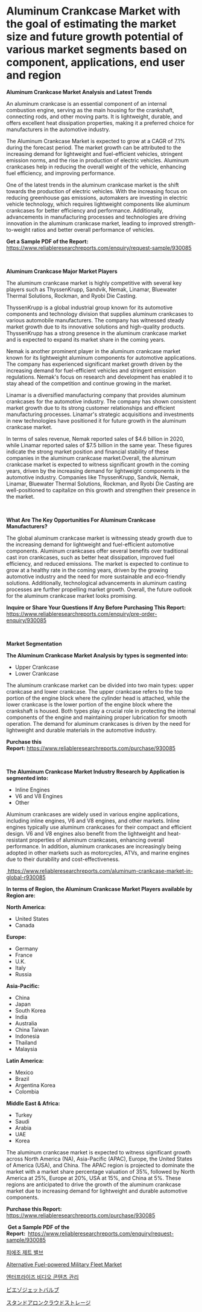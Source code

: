 <p><h1>Aluminum Crankcase Market with the goal of estimating the market size and future growth potential of various market segments based on component, applications, end user and region</h1></p><p><strong>Aluminum Crankcase Market Analysis and Latest Trends</strong></p>
<p><p>An aluminum crankcase is an essential component of an internal combustion engine, serving as the main housing for the crankshaft, connecting rods, and other moving parts. It is lightweight, durable, and offers excellent heat dissipation properties, making it a preferred choice for manufacturers in the automotive industry.</p><p>The Aluminum Crankcase Market is expected to grow at a CAGR of 7.1% during the forecast period. The market growth can be attributed to the increasing demand for lightweight and fuel-efficient vehicles, stringent emission norms, and the rise in production of electric vehicles. Aluminum crankcases help in reducing the overall weight of the vehicle, enhancing fuel efficiency, and improving performance.</p><p>One of the latest trends in the aluminum crankcase market is the shift towards the production of electric vehicles. With the increasing focus on reducing greenhouse gas emissions, automakers are investing in electric vehicle technology, which requires lightweight components like aluminum crankcases for better efficiency and performance. Additionally, advancements in manufacturing processes and technologies are driving innovation in the aluminum crankcase market, leading to improved strength-to-weight ratios and better overall performance of vehicles.</p></p>
<p><strong>Get a Sample PDF of the Report:&nbsp;</strong> <a href="https://www.reliableresearchreports.com/enquiry/request-sample/930085">https://www.reliableresearchreports.com/enquiry/request-sample/930085</a></p>
<p>&nbsp;</p>
<p><strong>Aluminum Crankcase Major Market Players</strong></p>
<p><p>The aluminum crankcase market is highly competitive with several key players such as ThyssenKrupp, Sandvik, Nemak, Linamar, Bluewater Thermal Solutions, Rockman, and Ryobi Die Casting. </p><p>ThyssenKrupp is a global industrial group known for its automotive components and technology division that supplies aluminum crankcases to various automobile manufacturers. The company has witnessed steady market growth due to its innovative solutions and high-quality products. ThyssenKrupp has a strong presence in the aluminum crankcase market and is expected to expand its market share in the coming years.</p><p>Nemak is another prominent player in the aluminum crankcase market known for its lightweight aluminum components for automotive applications. The company has experienced significant market growth driven by the increasing demand for fuel-efficient vehicles and stringent emission regulations. Nemak's focus on research and development has enabled it to stay ahead of the competition and continue growing in the market.</p><p>Linamar is a diversified manufacturing company that provides aluminum crankcases for the automotive industry. The company has shown consistent market growth due to its strong customer relationships and efficient manufacturing processes. Linamar's strategic acquisitions and investments in new technologies have positioned it for future growth in the aluminum crankcase market.</p><p>In terms of sales revenue, Nemak reported sales of $4.6 billion in 2020, while Linamar reported sales of $7.5 billion in the same year. These figures indicate the strong market position and financial stability of these companies in the aluminum crankcase market.Overall, the aluminum crankcase market is expected to witness significant growth in the coming years, driven by the increasing demand for lightweight components in the automotive industry. Companies like ThyssenKrupp, Sandvik, Nemak, Linamar, Bluewater Thermal Solutions, Rockman, and Ryobi Die Casting are well-positioned to capitalize on this growth and strengthen their presence in the market.</p></p>
<p>&nbsp;</p>
<p><strong>What Are The Key Opportunities For Aluminum Crankcase Manufacturers?</strong></p>
<p><p>The global aluminum crankcase market is witnessing steady growth due to the increasing demand for lightweight and fuel-efficient automotive components. Aluminum crankcases offer several benefits over traditional cast iron crankcases, such as better heat dissipation, improved fuel efficiency, and reduced emissions. The market is expected to continue to grow at a healthy rate in the coming years, driven by the growing automotive industry and the need for more sustainable and eco-friendly solutions. Additionally, technological advancements in aluminum casting processes are further propelling market growth. Overall, the future outlook for the aluminum crankcase market looks promising.</p></p>
<p><strong>Inquire or Share Your Questions If Any Before Purchasing This Report:</strong> <a href="https://www.reliableresearchreports.com/enquiry/pre-order-enquiry/930085">https://www.reliableresearchreports.com/enquiry/pre-order-enquiry/930085</a></p>
<p>&nbsp;</p>
<p><strong>Market Segmentation</strong></p>
<p><strong>The Aluminum Crankcase Market Analysis by types is segmented into:</strong></p>
<p><ul><li>Upper Crankcase</li><li>Lower Crankcase</li></ul></p>
<p><p>The aluminum crankcase market can be divided into two main types: upper crankcase and lower crankcase. The upper crankcase refers to the top portion of the engine block where the cylinder head is attached, while the lower crankcase is the lower portion of the engine block where the crankshaft is housed. Both types play a crucial role in protecting the internal components of the engine and maintaining proper lubrication for smooth operation. The demand for aluminum crankcases is driven by the need for lightweight and durable materials in the automotive industry.</p></p>
<p><strong>Purchase this Report:&nbsp;</strong><a href="https://www.reliableresearchreports.com/purchase/930085">https://www.reliableresearchreports.com/purchase/930085</a></p>
<p>&nbsp;</p>
<p><strong>The Aluminum Crankcase Market Industry Research by Application is segmented into:</strong></p>
<p><ul><li>Inline Engines</li><li>V6 and V8 Engines</li><li>Other</li></ul></p>
<p><p>Aluminum crankcases are widely used in various engine applications, including inline engines, V6 and V8 engines, and other markets. Inline engines typically use aluminum crankcases for their compact and efficient design. V6 and V8 engines also benefit from the lightweight and heat-resistant properties of aluminum crankcases, enhancing overall performance. In addition, aluminum crankcases are increasingly being adopted in other markets such as motorcycles, ATVs, and marine engines due to their durability and cost-effectiveness.</p></p>
<p><a href="https://www.reliableresearchreports.com/aluminum-crankcase-market-in-global-r930085">&nbsp;https://www.reliableresearchreports.com/aluminum-crankcase-market-in-global-r930085</a></p>
<p><strong>In terms of Region, the Aluminum Crankcase Market Players available by Region are:</strong></p>
<p>
    <p> <strong> North America: </strong>
        <ul>
            <li>United States</li>
            <li>Canada</li>
        </ul>
        </p> 
    <p> <strong> Europe: </strong>
        <ul>
            <li>Germany</li>
            <li>France</li>
            <li>U.K.</li>
            <li>Italy</li>
            <li>Russia</li>
        </ul>
        </p> 
    <p> <strong> Asia-Pacific: </strong>
        <ul>
            <li>China</li>
            <li>Japan</li>
            <li>South Korea</li>
            <li>India</li>
            <li>Australia</li>
            <li>China Taiwan</li>
            <li>Indonesia</li>
            <li>Thailand</li>
            <li>Malaysia</li>
        </ul>
        </p> 
    <p> <strong> Latin America: </strong>
        <ul>
            <li>Mexico</li>
            <li>Brazil</li>
            <li>Argentina Korea</li>
            <li>Colombia</li>
        </ul>
        </p> 
    <p> <strong> Middle East & Africa: </strong>
        <ul>
            <li>Turkey</li>
            <li>Saudi</li>
            <li>Arabia</li>
            <li>UAE</li>
            <li>Korea</li>
        </ul>
    </p>
    </p>
<p><p>The aluminum crankcase market is expected to witness significant growth across North America (NA), Asia-Pacific (APAC), Europe, the United States of America (USA), and China. The APAC region is projected to dominate the market with a market share percentage valuation of 35%, followed by North America at 25%, Europe at 20%, USA at 15%, and China at 5%. These regions are anticipated to drive the growth of the aluminum crankcase market due to increasing demand for lightweight and durable automotive components.</p></p>
<p><strong>Purchase this Report: </strong><a href="https://www.reliableresearchreports.com/purchase/930085">https://www.reliableresearchreports.com/purchase/930085</a></p>
<p>&nbsp;<strong>Get a Sample PDF of the Report:&nbsp;&nbsp;</strong><a href="https://www.reliableresearchreports.com/enquiry/request-sample/930085">https://www.reliableresearchreports.com/enquiry/request-sample/930085</a></p>
<p><strong></strong></p>
<p><p><a href="https://github.com/PhilToryphy7876567/Market-Research-Report-List-1/blob/main/764439590371.md">피에조 제트 밸브</a></p><p><a href="https://github.com/gladysalidde/Market-Research-Report-List-1/blob/main/alternative-fuel-powered-military-fleet-market.md">Alternative Fuel-powered Military Fleet Market</a></p><p><a href="https://medium.com/@tammyholmes1955/%EA%B8%B0%EC%97%85-%EB%B9%84%EB%94%94%EC%98%A4-%EC%BD%98%ED%85%90%EC%B8%A0-%EA%B4%80%EB%A6%AC-%EC%8B%9C%EC%9E%A5-%EA%B7%9C%EB%AA%A8%EB%8A%94-%EA%B8%80%EB%A1%9C%EB%B2%8C-%EC%82%B0%EC%97%85%EC%97%90%EC%84%9C-%EC%B5%9C%EC%A0%81%EC%9D%98-%EB%A7%88%EC%BC%80%ED%8C%85-%EC%B1%84%EB%84%90%EC%9D%84-%EB%B3%B4%EC%97%AC%EC%A4%8D%EB%8B%88%EB%8B%A4-acc1dc8e118d">엔터프라이즈 비디오 콘텐츠 관리</a></p><p><a href="https://github.com/luffiazaza/Market-Research-Report-List-1/blob/main/663779790376.md">ピエゾジェットバルブ</a></p><p><a href="https://github.com/HershelKris/Market-Research-Report-List-1/blob/main/124837983835.md">スタンドアロンクラウドストレージ</a></p></p>